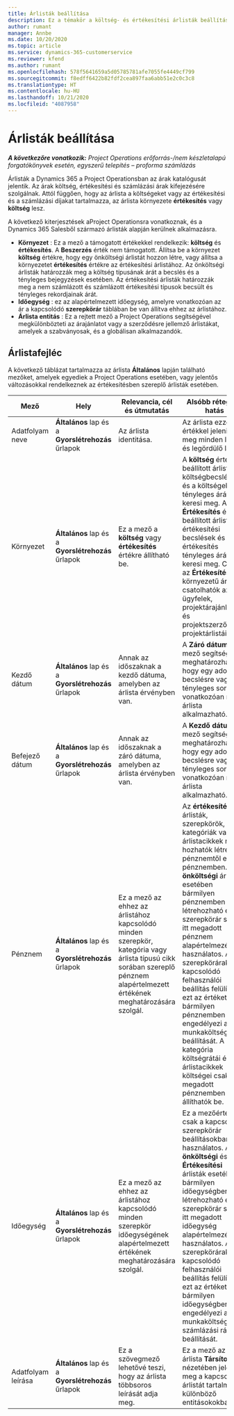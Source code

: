 ```yaml
---
title: Árlisták beállítása
description: Ez a témakör a költség- és értékesítési árlisták beállításáról nyújt információkat.
author: rumant
manager: Annbe
ms.date: 10/20/2020
ms.topic: article
ms.service: dynamics-365-customerservice
ms.reviewer: kfend
ms.author: rumant
ms.openlocfilehash: 578f5641659a5d05785781afe7055fe4449cf799
ms.sourcegitcommit: f8edff6422b82fdf2cea897faa6abb51e2c0c3c8
ms.translationtype: HT
ms.contentlocale: hu-HU
ms.lasthandoff: 10/21/2020
ms.locfileid: "4087958"
---
```

# <a name="set-up-price-lists"></a>Árlisták beállítása

_**A következőre vonatkozik:** Project Operations erőforrás-/nem készletalapú forgatókönyvek esetén, egyszerű telepítés – proforma számlázás_

Árlisták a Dynamics 365 a Project Operationsban az árak katalógusát jelentik. Az árak költség, értékesítési és számlázási árak kifejezésére szolgálnak. Attól függően, hogy az árlista a költségeket vagy az értékesítési és a számlázási díjakat tartalmazza, az árlista környezete **értékesítés** vagy **költség** lesz.

A következő kiterjesztések aProject Operationsra vonatkoznak, és a Dynamics 365 Salesből származó árlisták alapján kerülnek alkalmazásra.

- **Környezet** : Ez a mező a támogatott értékekkel rendelkezik: **költség** és **értékesítés**. A **Beszerzés** érték nem támogatott. Állítsa be a környezet **költség** értékre, hogy egy önköltségi árlistát hozzon létre, vagy állítsa a környezetet **értékesítés** értékre az értékesítési árlistához. Az önköltségi árlisták határozzák meg a költség típusának árát a becslés és a tényleges bejegyzések esetében. Az értékesítési árlisták határozzák meg a nem számlázott és számlázott értékesítési típusok becsült és tényleges rekordjainak árát.
- **Időegység** : ez az alapértelmezett időegység, amelyre vonatkozóan az ár a kapcsolódó **szerepkörár** táblában be van állítva ehhez az árlistához.
- **Árlista entitás** : Ez a rejtett mező a Project Operations segítségével megkülönbözteti az árajánlatot vagy a szerződésre jellemző árlistákat, amelyek a szabványosak, és a globálisan alkalmazandók.

## <a name="price-list-header"></a>Árlistafejléc

A következő táblázat tartalmazza az árlista **Általános** lapján található mezőket, amelyek egyediek a Project Operations esetében, vagy jelentős változásokkal rendelkeznek az értékesítésben szereplő árlisták esetében.

| Mező | Hely | Relevancia, cél és útmutatás | Alsóbb rétegbeli hatás |
| --- | --- | --- | --- |
| Adatfolyam neve | **Általános** lap és a **Gyorslétrehozás** űrlapok | Az árlista identitása. | Az árlista ezzel az értékkel jelenik meg minden lista és legördülő lapon.|
| Környezet | **Általános** lap és a **Gyorslétrehozás** űrlapok | Ez a mező a **költség** vagy **értékesítés** értékre állítható be. | A **költség** értékre beállított árlista a költségbecslések és a költségek tényleges árát keresi meg. A **Értékesítés** értékre beállított árlista az értékesítési becslések és a értékesítés tényleges árát keresi meg. Csak az **Értékesítés** környezetű árlisták csatolhatók az ügyfelek, projektárajánlatok és projektszerződések projektárlistáihoz. |
| Kezdő dátum | **Általános** lap és a **Gyorslétrehozás** űrlapok | Annak az időszaknak a kezdő dátuma, amelyben az árlista érvényben van. | A **Záró dátum** mező segítségével meghatározhatja, hogy egy adott becslésre vagy tényleges sorra vonatkozóan mely árlista alkalmazható. |
| Befejező dátum | **Általános** lap és a **Gyorslétrehozás** űrlapok | Annak az időszaknak a záró dátuma, amelyben az árlista érvényben van. | A **Kezdő dátum** mező segítségével meghatározhatja, hogy egy adott becslésre vagy tényleges sorra vonatkozóan mely árlista alkalmazható. |
| Pénznem | **Általános** lap és a **Gyorslétrehozás** űrlapok | Ez a mező az ehhez az árlistához kapcsolódó minden szerepkör, kategória vagy árlista típusú cikk sorában szereplő pénznem alapértelmezett értékének meghatározására szolgál. | Az **értékesítés** árlisták, szerepkörök, kategóriák vagy árlistacikkek nem hozhatók létre a pénznemtől eltérő pénznemben. Az **önköltségi** árlisták esetében bármilyen pénznemben létrehozható egy szerepkörár sor. Az itt megadott pénznem alapértelmezésként használatos. A szerepkörárakhoz kapcsolódó felhasználói beállítás felülírhatja ezt az értéket, ha bármilyen pénznemben engedélyezi a munkaköltségi ráta beállítását. A kategória költségrátái és árlistacikkek költségei csak az itt megadott pénznemben állíthatók be. |
| Időegység | **Általános** lap és a **Gyorslétrehozás** űrlapok | Ez a mező az ehhez az árlistához kapcsolódó minden szerepkör időegységének alapértelmezett értékének meghatározására szolgál. | Ez a mezőérték csak a kapcsolódó szerepkörár beállításokban használatos. Az **önköltségi** és **Értékesítési** árlisták esetében bármilyen időegységben létrehozható egy szerepkörár sor. Az itt megadott időegység alapértelmezésként használatos. A szerepkörárakhoz kapcsolódó felhasználói beállítás felülírhatja ezt az értéket, ha bármilyen időegységben engedélyezi a munkaköltségi és számlázási ráta beállítását. |
| Adatfolyam leírása | **Általános** lap és a **Gyorslétrehozás** űrlapok | Ez a szövegmező lehetővé teszi, hogy az árlista többsoros leírását adja meg. | Ez a mező az árlista **Társított** nézetében jelenik meg a kapcsolódó árlistát tartalmazó különböző entitásokokban. |

